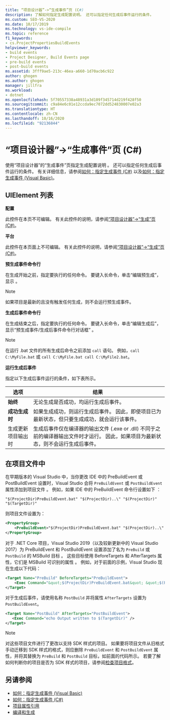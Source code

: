 ```yaml
---
title: “项目设计器”->“生成事件”页 (C#)
description: 了解如何指定生成配置说明。 还可以指定任何生成后事件运行的条件。
ms.custom: SEO-VS-2020
ms.date: 10/17/2019
ms.technology: vs-ide-compile
ms.topic: reference
f1_keywords:
- cs.ProjectPropertiesBuildEvents
helpviewer_keywords:
- build events
- Project Designer, Build Events page
- pre-build events
- post-build events
ms.assetid: 3fff9ae5-213c-46ea-a660-1d70acb6c922
author: ghogen
ms.author: ghogen
manager: jillfra
ms.workload:
- dotnet
ms.openlocfilehash: 5f70557338a48931a3d109f345714d219f428f50
ms.sourcegitcommit: c9a84e6c01e12ccda9ec7072dd524830007e02a3
ms.translationtype: HT
ms.contentlocale: zh-CN
ms.lasthandoff: 10/16/2020
ms.locfileid: "92136844"
---
```

# <a name="build-events-page-project-designer-c"></a>“项目设计器”->“生成事件”页 (C#)

使用“项目设计器”的“生成事件”页指定生成配置说明  。 还可以指定任何生成后事件运行的条件。 有关详细信息，请参阅[如何：指定生成事件 (C#)](../../ide/how-to-specify-build-events-csharp.md) 以及[如何：指定生成事件 (Visual Basic)](../../ide/how-to-specify-build-events-visual-basic.md)。

## <a name="uielement-list"></a>UIElement 列表

**配置**

此控件在本页不可编辑。 有关此控件的说明，请参阅[“项目设计器”->“生成”页 (C#)](../../ide/reference/build-page-project-designer-csharp.md)。

**平台**

此控件在本页面上不可编辑。 有关此控件的说明，请参阅[“项目设计器”->“生成”页 (C#)](../../ide/reference/build-page-project-designer-csharp.md)。

**预生成事件命令行**

在生成开始之前，指定要执行的任何命令。 要键入长命令，单击“编辑预生成”，显示  。

> [!NOTE]
> 如果项目是最新的且没有触发任何生成，则不会运行预生成事件。

**生成后事件命令行**

在生成结束之后，指定要执行的任何命令。 要键入长命令，单击“编辑生成后”，显示“预生成事件/生成后事件命令行对话框” 。

> [!NOTE]
> 在运行 .bat 文件的所有生成后命令之前添加 `call` 语句。 例如，`call C:\MyFile.bat` 或 `call C:\MyFile.bat call C:\MyFile2.bat`。

**运行生成后事件**

指定以下生成后事件运行的条件，如下表所示。

|选项|结果|
|------------|------------|
|**始终**|无论生成是否成功，均运行生成后事件。|
|**成功生成时**|如果生成成功，则运行生成后事件。 因此，即使项目已为最新状态，但只要生成成功，就会运行该事件。|
|生成更新项目输出时 |生成后事件仅在编译器的输出文件 (.exe or .dll) 不同于之前的编译器输出文件时才运行。 因此，如果项目为最新状态，则不会运行生成后事件。|

## <a name="in-the-project-file"></a>在项目文件中

在早期版本的 Visual Studio 中，当你更改 IDE 中的 PreBuildEvent 或 PostBuildEvent 设置时，Visual Studio 会将 `PreBuildEvent` 或 `PostBuildEvent` 属性添加到项目文件  。 例如，如果 IDE 中的 PreBuildEvent 命令行设置如下  ：

```input
"$(ProjectDir)PreBuildEvent.bat" "$(ProjectDir)..\" "$(ProjectDir)" "$(TargetDir)"
```

则项目文件设置为：

```xml
<PropertyGroup>
    <PreBuildEvent>"$(ProjectDir)PreBuildEvent.bat" "$(ProjectDir)..\" "$(ProjectDir)" "$(TargetDir)" />
</PropertyGroup>
```

对于 .NET Core 项目，Visual Studio 2019（以及较新更新中的 Visual Studio 2017）为 PreBuildEvent 和 PostBuildEvent 设置添加了名为 `PreBuild` 或 `PostBuild` 的 MSBuild 目标  。 这些目标使用 BeforeTargets 和 AfterTargets 属性，它们是 MSBuild 可识别的属性  。 例如，对于前面的示例，Visual Studio 现在生成以下代码：

```xml
<Target Name="PreBuild" BeforeTargets="PreBuildEvent">
    <Exec Command="&quot;$(ProjectDir)PreBuildEvent.bat&quot; &quot;$(ProjectDir)..\&quot; &quot;$(ProjectDir)&quot; &quot;$(TargetDir)&quot;" />
</Target>
```

对于生成后事件，请使用名称 `PostBuild` 并将属性 `AfterTargets` 设置为 `PostBuildEvent`。

```xml
<Target Name="PostBuild" AfterTargets="PostBuildEvent">
   <Exec Command="echo Output written to $(TargetDir)" />
</Target>
```

> [!NOTE]
> 对这些项目文件进行了更改以支持 SDK 样式的项目。 如果要将项目文件从旧格式手动迁移到 SDK 样式的格式，则应删除 `PreBuildEvent` 和 `PostBuildEvent` 属性，并将其替换为 `PreBuild` 和 `PostBuild` 目标，如前面的代码所示。 若要了解如何判断你的项目是否为 SDK 样式的项目，请参阅[检查项目格式](/nuget/resources/check-project-format)。

## <a name="see-also"></a>另请参阅

- [如何：指定生成事件 (Visual Basic)](../../ide/how-to-specify-build-events-visual-basic.md)
- [如何：指定生成事件 (C#)](../../ide/how-to-specify-build-events-csharp.md)
- [项目属性引用](../../ide/reference/project-properties-reference.md)
- [编译和生成](../../ide/compiling-and-building-in-visual-studio.md)
